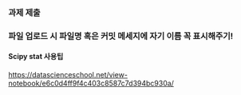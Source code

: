 ### 과제 제출
### 파일 업로드 시 파일명 혹은 커밋 메세지에 자기 이름 꼭 표시해주기!
#### Scipy stat 사용팁
https://datascienceschool.net/view-notebook/e6c0d4ff9f4c403c8587c7d394bc930a/
